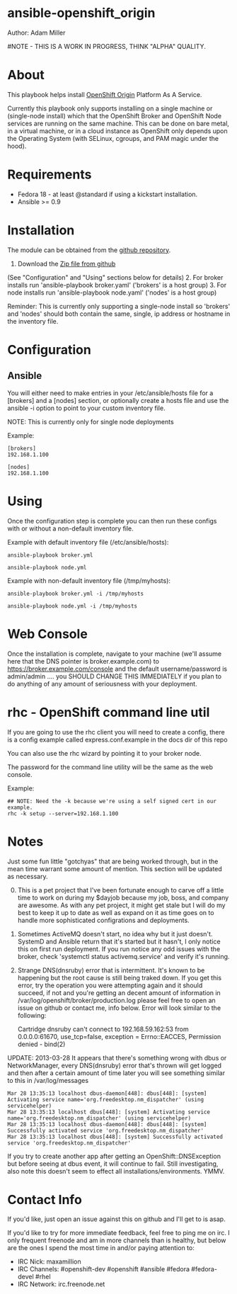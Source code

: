 # ansible-openshift_origin

Author: Adam Miller

#NOTE - THIS IS A WORK IN PROGRESS, THINK "ALPHA" QUALITY.

# About

This playbook helps install [OpenShift Origin](https://openshift.redhat.com/community/open-source) Platform As A Service.

Currently this playbook only supports installing on a single machine or 
(single-node install) which that the OpenShift Broker and OpenShift Node 
services are running on the same machine. This can be done on bare metal, in a 
virtual machine, or in a cloud instance as OpenShift only depends upon the 
Operating System (with SELinux, cgroups, and PAM magic under the hood).

# Requirements

* Fedora 18 - at least @standard if using a kickstart installation.
* Ansible >= 0.9

# Installation

The module can be obtained from the
[github repository](https://github.com/maxamillion/ansible-openshift_origin).

1. Download the [Zip file from github](https://github.com/maxamillion/ansible-openshift_origin/archive/master.zip)

(See "Configuration" and "Using" sections below for details)
2. For broker installs run 'ansible-playbook broker.yaml' ('brokers' is
a host group)
3. For node installs run 'ansible-playbook node.yaml' ('nodes' is a host 
group)


Reminder: This is currently only supporting a single-node install so 'brokers' 
and 'nodes' should both contain the same, single, ip address or hostname in the
inventory file.

# Configuration

## Ansible
You will either need to make entries in your /etc/ansible/hosts file for a 
[brokers] and a [nodes] section, or optionally create a hosts file and use the 
ansible -i option to point to your custom inventory file.

NOTE: This is currently only for single node deployments

Example:

    [brokers]
    192.168.1.100

    [nodes]
    192.168.1.100


# Using 

Once the configuration step is complete you can then run these configs with or
without a non-default inventory file.

Example with default inventory file (/etc/ansible/hosts):
    
    ansible-playbook broker.yml

    ansible-playbook node.yml

Example with non-default inventory file (/tmp/myhosts):
    
    ansible-playbook broker.yml -i /tmp/myhosts

    ansible-playbook node.yml -i /tmp/myhosts

# Web Console

Once the installation is complete, navigate to your machine (we'll assume here 
that the DNS pointer is broker.example.com) to https://broker.example.com/console
and the default username/password is admin/admin .... you SHOULD CHANGE THIS 
IMMEDIATELY if you plan to do anything of any amount of seriousness with your 
deployment.

# rhc - OpenShift command line util
If you are going to use the rhc client you will need to create a config,
there is a config example called express.conf.example in the docs dir of this
repo

You can also use the rhc wizard by pointing it to your broker node.

The password for the command line utility will be the same as the web console.

Example:

    ## NOTE: Need the -k because we're using a self signed cert in our example.
    rhc -k setup --server=192.168.1.100


# Notes

Just some fun little "gotchyas" that are being worked through, but in the mean
time warrant some amount of mention. This section will be updated as necessary.

0. This is a pet project that I've been fortunate enough to carve off a little 
time to work on during my $dayjob because my job, boss, and company are awesome.
As with any pet project, it might get stale but I will do my best to keep it 
up to date as well as expand on it as time goes on to handle more sophisticated
configrations and deployments.

1. Sometimes ActiveMQ doesn't start, no idea why but it just doesn't. SystemD 
and Ansible return that it's started but it hasn't, I only notice this on first
run deployment. If you run notice any odd issues with the broker, check 
'systemctl status activemq.service' and verify it's running.

2. Strange DNS(dnsruby) error that is intermittent. It's known to be
happening but the root cause is still being traked down. If you get this error, 
try the operation you were attempting again and it should succeed, if not and 
you're getting an decent amount of information in 
/var/log/openshift/broker/production.log please feel free to open an issue on 
github or contact me, info below. Error will look similar to the following:


    Cartridge dnsruby can't connect to 192.168.59.162:53 from 0.0.0.0:61670, 
    use_tcp=false, exception = Errno::EACCES, Permission denied - bind(2)


UPDATE: 2013-03-28
   It appears that there's something wrong with dbus or NetworkManager, every 
DNS(dnsruby) error that's thrown will get logged and then after a certain
amount of time later you will see something similar to this in
/var/log/messages
    
    Mar 28 13:35:13 localhost dbus-daemon[448]: dbus[448]: [system] Activating service name='org.freedesktop.nm_dispatcher' (using servicehelper)
    Mar 28 13:35:13 localhost dbus[448]: [system] Activating service name='org.freedesktop.nm_dispatcher' (using servicehelper)
    Mar 28 13:35:13 localhost dbus-daemon[448]: dbus[448]: [system] Successfully activated service 'org.freedesktop.nm_dispatcher'
    Mar 28 13:35:13 localhost dbus[448]: [system] Successfully activated service 'org.freedesktop.nm_dispatcher'

If you try to create another app after getting an OpenShift::DNSException but 
before seeing at dbus event, it will continue to fail. Still investigating, also
note this doesn't seem to effect all installations/environments. YMMV.


# Contact Info

If you'd like, just open an issue against this on github and I'll get to is asap.

If you'd like to try for more immediate feedback, feel free to ping me on irc. I
only frequent freenode and am in more channels than is healthy, but below are 
the ones I spend the most time in and/or paying attention to:
- IRC Nick: maxamillion
- IRC Channels: #openshift-dev #openshift #ansible #fedora #fedora-devel #rhel 
- IRC Network: irc.freenode.net
